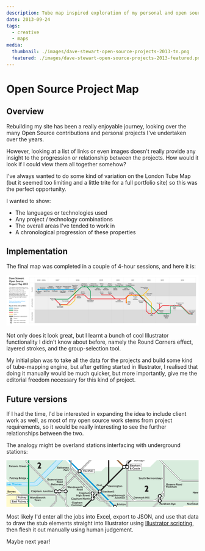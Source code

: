 ```yaml
---
description: Tube map inspired exploration of my personal and open source projects
date: 2013-09-24
tags:
  - creative
  - maps
media:
  thumbnail: ./images/dave-stewart-open-source-projects-2013-tn.png
  featured: ./images/dave-stewart-open-source-projects-2013-featured.png
---
```


# Open Source Project Map

## Overview

Rebuilding my site has been a really enjoyable journey, looking over the many Open Source contributions and personal projects I've undertaken over the years.

However, looking at a list of links or even images doesn't really provide any insight to the progression or relationship between the projects. How would it look if I could view them all together somehow?

I've always wanted to do some kind of variation on the London Tube Map (but it seemed too limiting and a little trite for a full portfolio site) so this was the perfect opportunity.

I wanted to show:

- The languages or technologies used
- Any project / technology combinations
- The overall areas I've tended to work in
- A chronological progression of these properties

## Implementation

The final map was completed in a couple of 4-hour sessions, and here it is:

![Dave Stewart Open Source Project Map 2013](./images/dave-stewart-open-source-projects-2013.png)

Not only does it look great, but I learnt a bunch of cool Illustrator functionality I didn't know about before, namely the Round Corners effect, layered strokes, and the group-selection tool.

My initial plan was to take all the data for the projects and build some kind of tube-mapping engine, but after getting started in Illustrator, I realised that doing it manually would be much quicker, but more importantly, give me the editorial freedom necessary for this kind of project.


## Future versions

If I had the time, I'd be interested in expanding the idea to  include client work as well, as most of my open source work stems from project requirements, so it would be really interesting to see the further relationships between the two.

The analogy might be overland stations interfacing with underground stations:

![london-connections](./images/london-connections.png)

Most likely I'd enter all the jobs into Excel, export to JSON, and use that data to draw the stub elements straight into Illustrator using [Illustrator scripting](http://adobe.com/devnet/illustrator/scripting.html), then flesh it out manually using human judgement.

Maybe next year!
